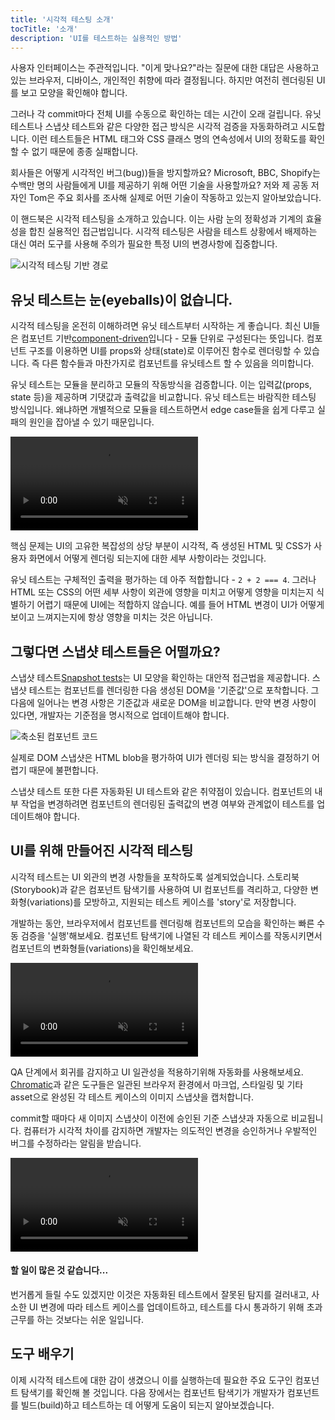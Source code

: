 ```yaml
---
title: '시각적 테스팅 소개'
tocTitle: '소개'
description: 'UI를 테스트하는 실용적인 방법'
---
```


사용자 인터페이스는 주관적입니다. "이게 맞나요?"라는 질문에 대한 대답은 사용하고 있는 브라우저, 디바이스, 개인적인 취향에 따라 결정됩니다. 하지만 여전히 렌더링된 UI를 보고 모양을 확인해야 합니다.

그러나 각 commit마다 전체 UI를 수동으로 확인하는 데는 시간이 오래 걸립니다. 유닛 테스트나 스냅샷 테스트와 같은 다양한 접근 방식은 시각적 검증을 자동화하려고 시도합니다. 이런 테스트들은 HTML 태그와 CSS 클래스 명의 연속성에서 UI의 정확도를 확인할 수 없기 때문에 종종 실패합니다.

회사들은 어떻게 시각적인 버그(bug))들을 방지할까요? Microsoft, BBC, Shopify는 수백만 명의 사람들에게 UI를 제공하기 위해 어떤 기술을 사용할까요? 저와 제 공동 저자인 Tom은 주요 회사를 조사해 실제로 어떤 기술이 작동하고 있는지 알아보았습니다.

이 핸드북은 시각적 테스팅을 소개하고 있습니다. 이는 사람 눈의 정확성과 기계의 효율성을 합친 실용적인 접근법입니다. 시각적 테스팅은 사람을 테스트 상황에서 배제하는 대신 여러 도구를 사용해 주의가 필요한 특정 UI의 변경사항에 집중합니다.

![시각적 테스팅 기반 경로](/visual-testing-handbook/visual-testing-handbook-vtdd-path-optimized.png)

## 유닛 테스트는 눈(eyeballs)이 없습니다.

시각적 테스팅을 온전히 이해하려면 유닛 테스트부터 시작하는 게 좋습니다. 최신 UI들은 컴포넌트 기반[component-driven](https://componentdriven.org/)입니다 - 모듈 단위로 구성된다는 뜻입니다. 컴포넌트 구조를 이용하면 UI를 props와 상태(state)로 이루어진 함수로 렌더링할 수 있습니다. 즉 다른 함수들과 마찬가지로 컴포넌트를 유닛테스트 할 수 있음을 의미합니다.

유닛 테스트는 모듈을 분리하고 모듈의 작동방식을 검증합니다. 이는 입력값(props, state 등)을 제공하며 기댓값과 출력값을 비교합니다. 유닛 테스트는 바람직한 테스팅 방식입니다. 왜냐하면 개별적으로 모듈을 테스트하면서 edge case들을 쉽게 다루고 실패의 원인을 잡아낼 수 있기 때문입니다.

<video autoPlay muted playsInline loop>
  <source 
  src="/tutorials/visual-testing-handbook/component-unit-testing.mp4"
  type="video/mp4" />
</video>

핵심 문제는 UI의 고유한 복잡성의 상당 부분이 시각적, 즉 생성된 HTML 및 CSS가 사용자 화면에서 어떻게 렌더링 되는지에 대한 세부 사항이라는 것입니다.

유닛 테스트는 구체적인 출력을 평가하는 데 아주 적합합니다 - `2 + 2 === 4`. 그러나 HTML 또는 CSS의 어떤 세부 사항이 외관에 영향을 미치고 어떻게 영향을 미치는지 식별하기 어렵기 때문에 UI에는 적합하지 않습니다. 예를 들어 HTML 변경이 UI가 어떻게 보이고 느껴지는지에 항상 영향을 미치는 것은 아닙니다.

## 그렇다면 스냅샷 테스트들은 어떨까요?

스냅샷 테스트[Snapshot tests](https://reactjs.org/docs/testing-recipes.html#snapshot-testing)는 UI 모양을 확인하는 대안적 접근법을 제공합니다. 스냅샷 테스트는 컴포넌트를 렌더링한 다음 생성된 DOM을 '기준값'으로 포착합니다. 그다음에 일어나는 변경 사항은 기준값과 새로운 DOM을 비교합니다. 만약 변경 사항이 있다면, 개발자는 기준점을 명시적으로 업데이트해야 합니다.

![축소된 컴포넌트 코드](/tutorials/visual-testing-handbook/code-visual-testing-optimized.png)

실제로 DOM 스냅샷은 HTML blob을 평가하여 UI가 렌더링 되는 방식을 결정하기 어렵기 때문에 불편합니다.

스냅샷 테스트 또한 다른 자동화된 UI 테스트와 같은 취약점이 있습니다. 컴포넌트의 내부 작업을 변경하려면 컴포넌트의 렌더링된 출력값의 변경 여부와 관계없이 테스트를 업데이트해야 합니다.

## UI를 위해 만들어진 시각적 테스팅

시각적 테스트는 UI 외관의 변경 사항들을 포착하도록 설계되었습니다. 스토리북(Storybook)과 같은 컴포넌트 탐색기를 사용하여 UI 컴포넌트를 격리하고, 다양한 변화형(variations)를 모방하고, 지원되는 테스트 케이스를 'story'로 저장합니다.

개발하는 동안, 브라우저에서 컴포넌트를 렌더링해 컴포넌트의 모습을 확인하는 빠른 수동 검증을 '실행'해보세요. 컴포넌트 탐색기에 나열된 각 테스트 케이스를 작동시키면서 컴포넌트의 변화형들(variations)을 확인해보세요.

<video autoPlay muted playsInline loop>
  <source 
  src="/tutorials/visual-testing-handbook/storybook-toggling-stories.mp4"
  type="video/mp4" />
</video>

QA 단계에서 회귀를 감지하고 UI 일관성을 적용하기위해 자동화를 사용해보세요. [Chromatic](https://www.chromatic.com/?utm_source=storybook_website&utm_medium=link&utm_campaign=storybook)과 같은 도구들은 일관된 브라우저 환경에서 마크업, 스타일링 및 기타 asset으로 완성된 각 테스트 케이스의 이미지 스냅샷을 캡처합니다.

commit할 때마다 새 이미지 스냅샷이 이전에 승인된 기준 스냅샷과 자동으로 비교됩니다. 컴퓨터가 시각적 차이를 감지하면 개발자는 의도적인 변경을 승인하거나 우발적인 버그를 수정하라는 알림을 받습니다.

<video autoPlay muted playsInline loop>
  <source 
  src="/tutorials/visual-testing-handbook/component-visual-testing.mp4"
  type="video/mp4" />
</video>

#### 할 일이 많은 것 같습니다...

번거롭게 들릴 수도 있겠지만 이것은 자동화된 테스트에서 잘못된 탐지를 걸러내고, 사소한 UI 변경에 따라 테스트 케이스를 업데이트하고, 테스트를 다시 통과하기 위해 초과 근무를 하는 것보다는 쉬운 일입니다.

## 도구 배우기

이제 시각적 테스트에 대한 감이 생겼으니 이를 실행하는데 필요한 주요 도구인 컴포넌트 탐색기를 확인해 볼 것입니다. 다음 장에서는 컴포넌트 탐색기가 개발자가 컴포넌트를 빌드(build)하고 테스트하는 데 어떻게 도움이 되는지 알아보겠습니다.
